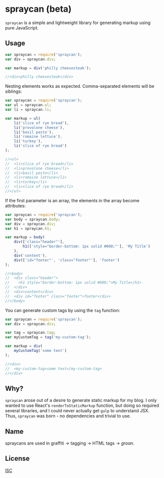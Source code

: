 # spraycan (beta)

`spraycan` is a simple and lightweight library for generating markup using pure JavaScript.

## Usage

```javascript
var spraycan = require('spraycan');
var div = spraycan.div;

var markup = div('philly cheesesteak');

//<div>philly cheesesteak</div>
```

Nesting elements works as expected. Comma-separated elements will be siblings:

```javascript
var spraycan = require('spraycan');
var ul = spraycan.ul;
var li = spraycan.li;

var markup = ul(
    li('slice of rye bread'),
    li('provolone cheese'),
    li('basil pesto'),
    li('romaine lettuce'),
    li('turkey'),
    li('slice of rye bread')
);

//<ul>
//  <li>slice of rye bread</li>
//  <li>provolone cheese</li>
//  <li>basil pesto</li>
//  <li>romaine lettuce</li>
//  <li>turkey</li>
//  <li>slice of rye bread</li>
//</ul>
```

If the first parameter is an array, the elements in the array become attributes:

```javascript
var spraycan = require('spraycan');
var body = spraycan.body;
var div = spraycan.div;
var h1 = spraycan.h1;

var markup = body(
    div(['class="header"'],
        h1(['style="border-bottom: 1px solid #000;"'], 'My Title')
    ),
    div('content'),
    div(['id="footer"', 'class="footer"'], 'footer')
);

//<body>
//  <div class="header">
//    <h1 style="border-bottom: 1px solid #000;">My Title</h1>
//  </div>
//  <div>content</div>
//  <div id="footer" class="footer">footer</div>
//</body>
```

You can generate custom tags by using the `tag` function:

```javascript
var spraycan = require('spraycan');
var div = spraycan.div;

var tag = spraycan.tag;
var myCustomTag = tag('my-custom-tag');

var markup = div(
    myCustomTag('some text')
);

//<div>
//  <my-custom-tag>some text</my-custom-tag>
//</div>
```

## Why?

`spraycan` arose out of a desire to generate static markup for my blog. I only wanted to use React's `renderToStaticMarkup` function, but doing so required several libraries, and I could never actually get `gulp` to understand JSX. Thus, `spraycan` was born - no dependencies and trivial to use.

## Name

spraycans are used in graffiti -> tagging -> HTML tags -> *groan*.

## License

[ISC](https://en.wikipedia.org/wiki/ISC_license)